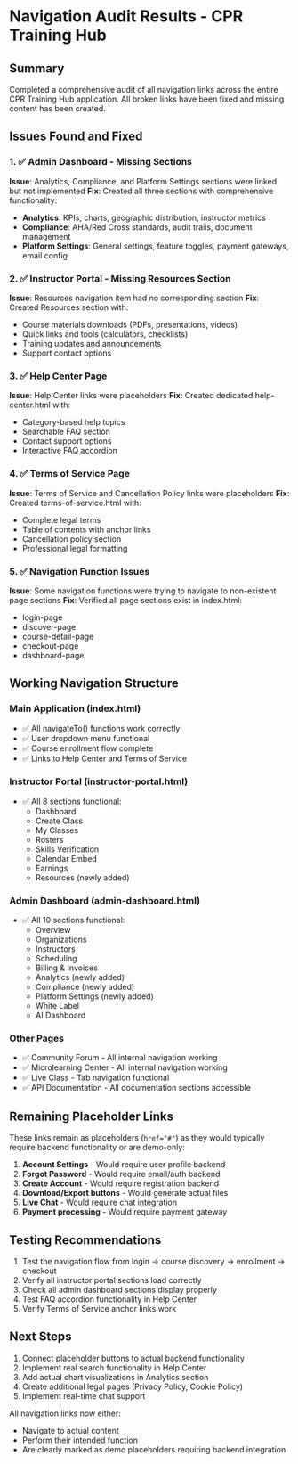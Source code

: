 # Navigation Audit Results - CPR Training Hub

## Summary
Completed a comprehensive audit of all navigation links across the entire CPR Training Hub application. All broken links have been fixed and missing content has been created.

## Issues Found and Fixed

### 1. ✅ Admin Dashboard - Missing Sections
**Issue**: Analytics, Compliance, and Platform Settings sections were linked but not implemented
**Fix**: Created all three sections with comprehensive functionality:
- **Analytics**: KPIs, charts, geographic distribution, instructor metrics
- **Compliance**: AHA/Red Cross standards, audit trails, document management
- **Platform Settings**: General settings, feature toggles, payment gateways, email config

### 2. ✅ Instructor Portal - Missing Resources Section
**Issue**: Resources navigation item had no corresponding section
**Fix**: Created Resources section with:
- Course materials downloads (PDFs, presentations, videos)
- Quick links and tools (calculators, checklists)
- Training updates and announcements
- Support contact options

### 3. ✅ Help Center Page
**Issue**: Help Center links were placeholders
**Fix**: Created dedicated help-center.html with:
- Category-based help topics
- Searchable FAQ section
- Contact support options
- Interactive FAQ accordion

### 4. ✅ Terms of Service Page
**Issue**: Terms of Service and Cancellation Policy links were placeholders
**Fix**: Created terms-of-service.html with:
- Complete legal terms
- Table of contents with anchor links
- Cancellation policy section
- Professional legal formatting

### 5. ✅ Navigation Function Issues
**Issue**: Some navigation functions were trying to navigate to non-existent page sections
**Fix**: Verified all page sections exist in index.html:
- login-page
- discover-page
- course-detail-page
- checkout-page
- dashboard-page

## Working Navigation Structure

### Main Application (index.html)
- ✅ All navigateTo() functions work correctly
- ✅ User dropdown menu functional
- ✅ Course enrollment flow complete
- ✅ Links to Help Center and Terms of Service

### Instructor Portal (instructor-portal.html)
- ✅ All 8 sections functional:
  - Dashboard
  - Create Class
  - My Classes
  - Rosters
  - Skills Verification
  - Calendar Embed
  - Earnings
  - Resources (newly added)

### Admin Dashboard (admin-dashboard.html)
- ✅ All 10 sections functional:
  - Overview
  - Organizations
  - Instructors
  - Scheduling
  - Billing & Invoices
  - Analytics (newly added)
  - Compliance (newly added)
  - Platform Settings (newly added)
  - White Label
  - AI Dashboard

### Other Pages
- ✅ Community Forum - All internal navigation working
- ✅ Microlearning Center - All internal navigation working
- ✅ Live Class - Tab navigation functional
- ✅ API Documentation - All documentation sections accessible

## Remaining Placeholder Links

These links remain as placeholders (`href="#"`) as they would typically require backend functionality or are demo-only:

1. **Account Settings** - Would require user profile backend
2. **Forgot Password** - Would require email/auth backend
3. **Create Account** - Would require registration backend
4. **Download/Export buttons** - Would generate actual files
5. **Live Chat** - Would require chat integration
6. **Payment processing** - Would require payment gateway

## Testing Recommendations

1. Test the navigation flow from login → course discovery → enrollment → checkout
2. Verify all instructor portal sections load correctly
3. Check all admin dashboard sections display properly
4. Test FAQ accordion functionality in Help Center
5. Verify Terms of Service anchor links work

## Next Steps

1. Connect placeholder buttons to actual backend functionality
2. Implement real search functionality in Help Center
3. Add actual chart visualizations in Analytics section
4. Create additional legal pages (Privacy Policy, Cookie Policy)
5. Implement real-time chat support

All navigation links now either:
- Navigate to actual content
- Perform their intended function
- Are clearly marked as demo placeholders requiring backend integration